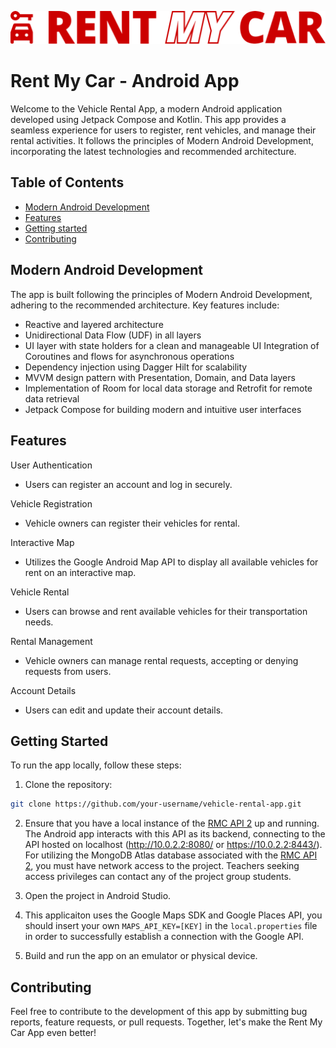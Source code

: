 ![rmc-logo](https://github.com/Digital-Architects-Avans/rmc-api/raw/master/src/main/resources/images/rmc-logo.png)

# Rent My Car - Android App

Welcome to the Vehicle Rental App, a modern Android application developed using Jetpack Compose and Kotlin. This app provides a seamless experience for users to register, rent vehicles, and manage their rental activities. It follows the principles of Modern Android Development, incorporating the latest technologies and recommended architecture.


## Table of Contents
- [Modern Android Development](https://github.com/Digital-Architects-Avans/rmc-app/edit/master/README.md#modern-android-development)
- [Features](https://github.com/Digital-Architects-Avans/rmc-app/edit/master/README.md#features)
- [Getting started](https://github.com/Digital-Architects-Avans/rmc-app/edit/master/README.md#getting-started)
- [Contributing](https://github.com/Digital-Architects-Avans/rmc-app/edit/master/README.md#contributing)


## Modern Android Development
The app is built following the principles of Modern Android Development, adhering to the recommended architecture. Key features include:
- Reactive and layered architecture
- Unidirectional Data Flow (UDF) in all layers
- UI layer with state holders for a clean and manageable UI
Integration of Coroutines and flows for asynchronous operations
- Dependency injection using Dagger Hilt for scalability
- MVVM design pattern with Presentation, Domain, and Data layers
- Implementation of Room for local data storage and Retrofit for remote data retrieval
- Jetpack Compose for building modern and intuitive user interfaces


## Features
User Authentication
- Users can register an account and log in securely.

Vehicle Registration
- Vehicle owners can register their vehicles for rental.

Interactive Map
- Utilizes the Google Android Map API to display all available vehicles for rent on an interactive map.

Vehicle Rental
- Users can browse and rent available vehicles for their transportation needs.

Rental Management
- Vehicle owners can manage rental requests, accepting or denying requests from users.

Account Details
- Users can edit and update their account details.
  

## Getting Started
To run the app locally, follow these steps:
1. Clone the repository:

```bash
git clone https://github.com/your-username/vehicle-rental-app.git
```
2. Ensure that you have a local instance of the [RMC API 2](https://github.com/Digital-Architects-Avans/rmc-api-2) up and running. The Android app interacts with this API as its backend, connecting to the API hosted on localhost (http://10.0.2.2:8080/ or https://10.0.2.2:8443/). For utilizing the MongoDB Atlas database associated with the [RMC API 2](https://github.com/Digital-Architects-Avans/rmc-api-2), you must have network access to the project. Teachers seeking access privileges can contact any of the project group students.

2. Open the project in Android Studio.

3. This applicaiton uses the Google Maps SDK and Google Places API, you should insert your own `MAPS_API_KEY=[KEY]` in the `local.properties` file in order to successfully establish a connection with the Google API.

4. Build and run the app on an emulator or physical device.


## Contributing
Feel free to contribute to the development of this app by submitting bug reports, feature requests, or pull requests. Together, let's make the Rent My Car App even better!
